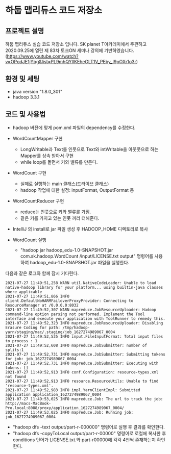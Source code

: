# 하둡 맵리듀스 코드 저장소 

## 프로젝트 설명
하둡 맵리듀스 실습 코드 저장소 입니다. SK planet T아카데미에서 주관하고 2020.09.25에 열린 제 83차 토크ON 세미나 강의에 기반하였습니다. 
(https://www.youtube.com/watch?v=OPodJE1jYbg&list=PL9mhQYIlKEheGLT1V_PEby_I9pOXr1o3r)

## 환경 및 세팅
* java version "1.8.0_301"
* hadoop 3.3.1

## 코드 및 사용법

* hadoop 버전에 맞게 pom.xml 파일의 dependency를 수정한다. 

* WordCountMapper 구현
  * LongWritable과 Text를 인풋으로 Text와 intWritable을 아웃풋으로 하는 Mapper를 상속 받아서 구현
  * while loop를 돌면서 키와 밸류를 만든다.

* WordCount 구현
  * 실제로 실행하는 main 클래스(드라이브 클래스)
  * hadoop 작업에 대한 설정: inputFormat, OutputFormat 등
  
* WordCountReducer 구현
  * reduce는 인풋으로 키와 밸류를 가짐.
  * 같은 키를 가지고 있는 인풋 끼리 더해준다.
  
* IntelliJ 의 install로 jar 파일 생성 후 HADOOP_HOME 디렉토리로 복사

* WordCount 실행
  * "hadoop jar hadoop_edu-1.0-SNAPSHOT.jar com.sk.hadoop.WordCount /input/LICENSE.txt output" 명령어를 사용하여 hadoop_edu-1.0-SNAPSHOT.jar 파일을 실행한다.
 
다음과 같은 로그와 함께 잠시 기다린다.
~~~
2021-07-27 11:49:51,258 WARN util.NativeCodeLoader: Unable to load native-hadoop library for your platform... using builtin-java classes where applicable
2021-07-27 11:49:51,866 INFO client.DefaultNoHARMFailoverProxyProvider: Connecting to ResourceManager at /0.0.0.0:8032
2021-07-27 11:49:52,307 WARN mapreduce.JobResourceUploader: Hadoop command-line option parsing not performed. Implement the Tool interface and execute your application with ToolRunner to remedy this.
2021-07-27 11:49:52,323 INFO mapreduce.JobResourceUploader: Disabling Erasure Coding for path: /tmp/hadoop-yarn/staging/mac/.staging/job_1627274989067_0004
2021-07-27 11:49:52,535 INFO input.FileInputFormat: Total input files to process : 1
2021-07-27 11:49:52,608 INFO mapreduce.JobSubmitter: number of splits:1
2021-07-27 11:49:52,731 INFO mapreduce.JobSubmitter: Submitting tokens for job: job_1627274989067_0004
2021-07-27 11:49:52,731 INFO mapreduce.JobSubmitter: Executing with tokens: []
2021-07-27 11:49:52,913 INFO conf.Configuration: resource-types.xml not found
2021-07-27 11:49:52,913 INFO resource.ResourceUtils: Unable to find 'resource-types.xml'.
2021-07-27 11:49:52,983 INFO impl.YarnClientImpl: Submitted application application_1627274989067_0004
2021-07-27 11:49:53,025 INFO mapreduce.Job: The url to track the job: http://macs-MacBook-Pro.local:8088/proxy/application_1627274989067_0004/
2021-07-27 11:49:53,025 INFO mapreduce.Job: Running job: job_1627274989067_0004
~~~
  
  * "hadoop dfs -text output/part-r-000000" 명령어로 실행 후 결과를 확인한다.
  * "hadoop dfs -copyToLocal output/part-r-00000" 명령어로 로컬에 복사한 후 conditions 단어가 LICENSE.txt.와 part-r00000에 각각 4번씩 존재하는지 확인한다. 
  
